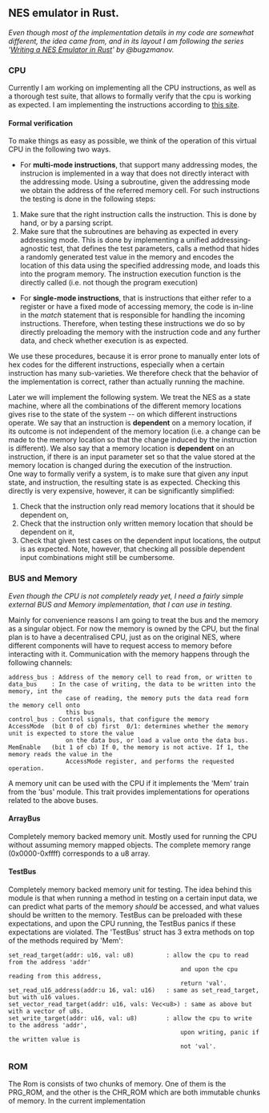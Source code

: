 ## NES emulator in Rust.

*Even though most of the implementation details in my code are somewhat different, the idea came from, and in its layout I am following the series '[Writing a NES Emulator in Rust][1]' by @bugzmanov.*


### CPU

Currently I am working on implementing all the CPU instructions, as well as a thorough test suite, that allows to formally verify that the cpu is working as expected. I am implementing the instructions according to [this site][2]. 

#### Formal verification

To make things as easy as possible, we think of the operation of this virtual CPU in the following two ways.
* For **multi-mode instructions**, that support many addressing modes, the instrucion is implemented in a way that does not directly interact with the addressing mode. Using a subroutine, given the addressing mode we obtain the address of the referred memory cell. For such instructions the testing is done in the following steps:
1. Make sure that the right instruction calls the instruction. This is done by hand, or by a parsing script.
2. Make sure that the subroutines are behaving as expected in every addressing mode. This is done by implementing a unified addressing-agnostic test, that defines the test parameters, calls a method that hides a randomly generated test value in the memory and encodes the location of this data using the specified addressing mode, and loads this into the program memory. The instruction execution function is the directly called (i.e. not though the program execution)

* For **single-mode instructions**, that is instructions that either refer to a register or have a fixed mode of accessing memory, the code is in-line in the *match* statement that is responsible for handling the incoming instructions. Therefore, when testing these instructions we do so by directly preloading the memory with the instruction code and any further data, and check whether execution is as expected.  


We use these procedures, because it is error prone to manually enter lots of hex codes for the different instructions, especially when a certain instruction has many sub-varieties. We therefore check that the behavior of the implementation is correct, rather than actually running the machine. 

Later we will implement the following system. We treat the NES as a state machine, where all the combinations of the different memory locations gives rise to the state of the system -- on which different instructions operate. We say that an instruction is **dependent** on a memory location, if its outcome is not independent of the memory location (i.e. a change can be made to the memory location so that the change induced by the instruction is different). We also say that a memory location is **dependent** on an instruction, if there is an input parameter set so that the value stored at the memory location is changed during the execution of the instruction.  
One way to formally verify a system, is to make sure that given any input state, and instruction, the resulting state is as expected. Checking this directly is very expensive, however, it can be significantly simplified:
1. Check that the instruction only read memory locations that it should be dependent on,
2. Check that the instruction only written memory location that should be dependent on it,
3. Check that given test cases on the dependent input locations, the output is as expected.
Note, however, that checking all possible dependent input combinations might still be cumbersome. 

### BUS and Memory

*Even though the CPU is not completely ready yet, I need a fairly simple external BUS and Memory implementation, that I can use in testing.*

Mainly for convenience reasons I am going to treat the bus and the memory as a singular object. For now the memory is owned by the CPU, but the final plan is to have a decentralised CPU, just as on the original NES, where different components will have to request access to memory before interacting with it. Communication with the memory happens through the following channels:

    address_bus : Address of the memory cell to read from, or written to
    data_bus    : In the case of writing, the data to be written into the memory, int the
                    case of reading, the memory puts the data read form the memory cell onto
                    this bus
    control_bus : Control signals, that configure the memory
    AccessMode  (bit 0 of cb) first  0/1: determines whether the memory unit is expected to store the value
                    on the data bus, or load a value onto the data bus.
    MemEnable   (bit 1 of cb) If 0, the memory is not active. If 1, the memory reads the value in the
                    AccessMode register, and performs the requested operation.

A memory unit can be used with the CPU if it implements the 'Mem' train from the 'bus' module. This trait provides implementations for operations related to the above buses.

#### ArrayBus

Completely memory backed memory unit. Mostly used for running the CPU without assuming memory mapped objects. The complete memory range (0x0000-0xffff) corresponds to a u8 array.

#### TestBus

Completely memory backed memory unit for testing. The idea behind this module is that when running a method in testing on a certain input data, we can predict what parts of the memory *should* be accessed, and what values should be written to the memory. TestBus can be preloaded with these expectations, and upon the CPU running, the TestBus panics if these expectations are violated. The 'TestBus' struct has 3 extra methods on top of the methods required by 'Mem':

    set_read_target(addr: u16, val: u8)         : allow the cpu to read from the address 'addr' 
                                                    and upon the cpu reading from this address,
                                                    return 'val'.
    set_read_u16_address(addr:u 16, val: u16)   : same as set_read_target, but with u16 values.
    set_vector_read_target(addr: u16, vals: Vec<u8>) : same as above but with a vector of u8s.
    set_write_target(addr: u16, val: u8)        : allow the cpu to write to the address 'addr',
                                                    upon writing, panic if the written value is
                                                    not 'val'.


### ROM

The Rom is consists of two chunks of memory. One of them is the PRG_ROM, and the other is the CHR_ROM which are both immutable chunks of memory. In the current implementation 

[1]:https://bugzmanov.github.io/nes_ebook/chapter_1.html
[2]:https://www.nesdev.org/obelisk-6502-guide/index.html

